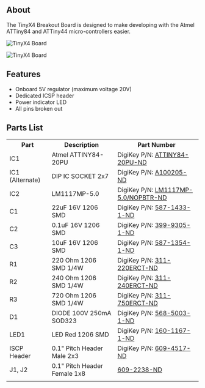 About
-----

The TinyX4 Breakout Board is designed to make developing with the Atmel ATTiny84 and ATTiny44 micro-controllers easier. 

![TinyX4 Board](https://raw.github.com/kippandrew/TinyX4-Breakout-Board/master/tinyx4-board.png)

![TinyX4 Board](https://raw.github.com/kippandrew/TinyX4-Breakout-Board/master/tinyx4-schematic.png)

Features
--------
- Onboard 5V regulator (maximum voltage 20V)
- Dedicated ICSP header
- Power indicator LED
- All pins broken out 

Parts List
-----
<table>
    <tr>
        <th>Part</th>
        <th>Description</th>
        <th>Part Number</th>
    </tr>
    <tr>
        <td>IC1</td>
        <td>Atmel ATTINY84-20PU</td>
        <td>DigiKey P/N: <a href="http://www.digikey.com/product-detail/en/ATTINY84-20PU/ATTINY84-20PU-ND/1245916">ATTINY84-20PU-ND</a></td>
    </tr>
    <tr>
        <td>IC1 (Alternate)</td>
        <td>DIP IC SOCKET 2x7</td>
        <td>DigiKey P/N: <a href="http://www.digikey.com/product-detail/en/1-390261-3/A100205-ND/1125623">A100205-ND</a></td>
    </tr>
    <tr>
        <td>IC2</td>
        <td>LM1117MP-5.0</td>
        <td>DigiKey P/N: <a href="http://www.digikey.com/product-detail/en/LM1117MP-5.0%2FNOPB/LM1117MP-5.0%2FNOPBTR-ND/363590">LM1117MP-5.0/NOPBTR-ND</a></td>
    </tr>
    <tr>
        <td>C1</td>
        <td>22uF 16V 1206 SMD</td>
        <td>DigiKey P/N: <a href="http://www.digikey.com/product-detail/en/EMK316BJ226ML-T/587-1433-1-ND/1004064">587-1433-1-ND</a></td>
    </tr>
    <tr>
        <td>C2</td>
        <td>0.1uF 16V 1206 SMD</td>
        <td>DigiKey P/N: <a href="http://www.digikey.com/product-detail/en/C1206C104K4RACTU/399-9305-1-ND/3522823">399-9305-1-ND</a></td>
    </tr>
    <tr>
        <td>C3</td>
        <td>10uF 16V 1206 SMD</td>
        <td>DigiKey P/N: <a href="http://www.digikey.com/product-detail/en/EMK316F106ZL-T/587-1354-1-ND/931131">587-1354-1-ND</a></td>
    </tr>
    <tr>
        <td>R1</td>
        <td>220 Ohm 1206 SMD 1/4W</td>
        <td>DigiKey P/N: <a href="http://www.digikey.com/product-detail/en/RC1206JR-07220RL/311-220ERCT-ND/732198">311-220ERCT-ND</a></td>
    </tr>
    <tr>
        <td>R2</td>
        <td>240 Ohm 1206 SMD 1/4W</td>
        <td>DigiKey P/N: <a href="http://www.digikey.com/product-detail/en/RC1206JR-07240RL/311-240ERCT-ND/732202">311-240ERCT-ND</a></td>
    </tr>
    <tr>
        <td>R3</td>
        <td>720 Ohm 1206 SMD 1/4W</td>
        <td>DigiKey P/N: <a href="http://www.digikey.com/product-detail/en/RC1206JR-07750RL/311-750ERCT-ND/732282">311-750ERCT-ND</a></td>
    </tr>
    <tr>
        <td>D1</td>
        <td>DIODE 100V 250mA SOD323</td>
        <td>DigiKey P/N: <a href="http://www.digikey.com/product-detail/en/BAS316,115/568-5003-1-ND/2209919">568-5003-1-ND</a></td>
    </tr>
    <tr>
        <td>LED1</td>
        <td>LED Red 1206 SMD</td>
        <td>DigiKey P/N: <a href="http://www.digikey.com/product-detail/en/LTST-C150CKT/160-1167-1-ND/269239">160-1167-1-ND</a></td>
    </tr>
    <tr>
        <td>ISCP Header</td>
        <td>0.1" Pitch Header Male 2x3</td>
        <td>DigiKey P/N: <a href="http://www.digikey.com/product-detail/en/77313-422R06LF/609-4517-ND/2665635">609-4517-ND</a></td>
    </tr>
    <tr>
        <td>J1, J2</td>
        <td>0.1" Pitch Header Female 1x8</td>
        <td><a href="http://www.digikey.com/product-detail/en/66951-008LF/609-2238-ND/1002553">609-2238-ND</a></<td>
    </tr>
    <tr>
        <td></td>
        <td></td>
        <td><a href=""></a></td>
    </tr>
</table>
